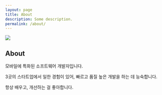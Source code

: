 ```yaml
---
layout: page
title: About
description: Some description.
permalink: /about/
---
```


<img itemprop="image" class="img-rounded" src="https://scontent-icn1-1.xx.fbcdn.net/v/t1.0-1/p320x320/26196324_1510073839111745_8893430699867525093_n.jpg?_nc_cat=109&_nc_ht=scontent-icn1-1.xx&oh=1c44e17e08829eca10fd7c042d641fd5&oe=5C915BB8">

## About
모바일에 특화된 소프트웨어 개발자입니다. 

3곳의 스타트업에서 일한 경험이 있어, 빠르고 품질 높은 개발을 하는 데 능숙합니다. 

항상 배우고, 개선하는 걸 좋아합니다. 
